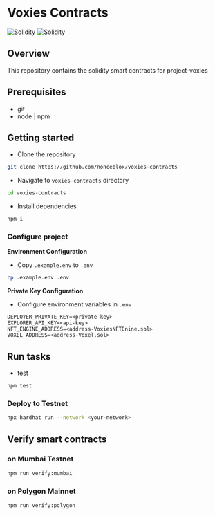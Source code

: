 # Voxies Contracts

<img alt="Solidity" src="https://img.shields.io/badge/Solidity-e6e6e6?style=for-the-badge&logo=solidity&logoColor=black" /> <img alt="Solidity" src="https://img.shields.io/badge/TypeScript-007ACC?style=for-the-badge&logo=typescript&logoColor=white" />

## Overview

This repository contains the solidity smart contracts for project-voxies

## Prerequisites

-   git
-   node | npm

## Getting started

-   Clone the repository

```sh
git clone https://github.com/nonceblox/voxies-contracts
```

-   Navigate to `voxies-contracts` directory

```sh
cd voxies-contracts
```

-   Install dependencies

```sh
npm i
```

### Configure project
**Environment Configuration**
- Copy `.example.env` to `.env`
```sh
cp .example.env .env
```

**Private Key Configuration**
- Configure environment variables in `.env`
```
DEPLOYER_PRIVATE_KEY=<private-key>
EXPLORER_API_KEY=<api-key>
NFT_ENGINE_ADDRESS=<address-VoxiesNFTEnine.sol>
VOXEL_ADDRESS=<address-Voxel.sol>
```

## Run tasks

-   test

```sh
npm test
```

### Deploy to Testnet
```sh
npx hardhat run --network <your-network>
```
## Verify smart contracts
### on Mumbai Testnet
```sh
npm run verify:mumbai
```

### on Polygon Mainnet
```sh
npm run verify:polygon
```



